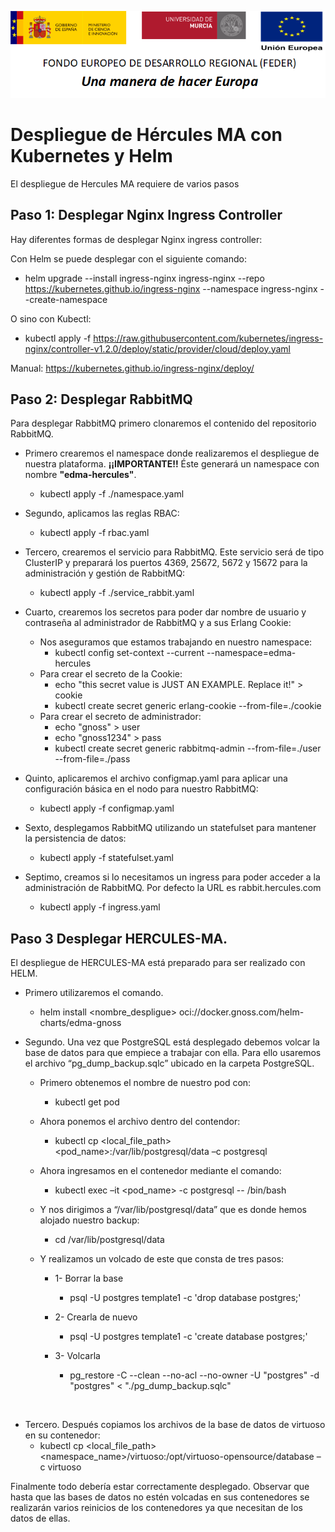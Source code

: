 ![](./media/CabeceraDocumentosMD.png)

# Despliegue de Hércules MA con Kubernetes y Helm

El despliegue de Hercules MA requiere de varios pasos

## Paso 1: Desplegar Nginx Ingress Controller

Hay diferentes formas de desplegar Nginx ingress controller:

Con Helm se puede desplegar con el siguiente comando:
  * helm upgrade --install ingress-nginx ingress-nginx --repo https://kubernetes.github.io/ingress-nginx --namespace ingress-nginx --create-namespace

O sino con Kubectl:
  * kubectl apply -f https://raw.githubusercontent.com/kubernetes/ingress-nginx/controller-v1.2.0/deploy/static/provider/cloud/deploy.yaml

Manual: https://kubernetes.github.io/ingress-nginx/deploy/


## Paso 2: Desplegar RabbitMQ

Para desplegar RabbitMQ primero clonaremos el contenido del repositorio RabbitMQ.

* Primero crearemos el namespace donde realizaremos el despliegue de nuestra plataforma. **¡¡IMPORTANTE!!** Éste generará un namespace con nombre **"edma-hercules"**.
  * kubectl apply -f ./namespace.yaml 
 
* Segundo, aplicamos las reglas RBAC:
  * kubectl apply -f rbac.yaml 

* Tercero, crearemos el servicio para RabbitMQ. Este servicio será de tipo ClusterIP y preparará los puertos 4369, 25672, 5672 y 15672 para la administración y gestión de RabbitMQ:
  *  kubectl apply -f ./service_rabbit.yaml

* Cuarto, crearemos los secretos para poder dar nombre de usuario y contraseña al administrador de RabbitMQ y a sus Erlang Cookie:
  - Nos aseguramos que estamos trabajando en nuestro namespace:
    - kubectl config set-context --current --namespace=edma-hercules
  - Para crear el secreto de la Cookie:
    - echo "this secret value is JUST AN EXAMPLE. Replace it!" > cookie
    - kubectl create secret generic erlang-cookie --from-file=./cookie
  - Para crear el secreto de administrador:
    - echo "gnoss" > user
    - echo "gnoss1234" > pass
    - kubectl create secret generic rabbitmq-admin --from-file=./user --from-file=./pass

* Quinto, aplicaremos el archivo configmap.yaml para aplicar una configuración básica en el nodo para nuestro RabbitMQ:
  - kubectl apply -f configmap.yaml

* Sexto, desplegamos RabbitMQ utilizando un statefulset para mantener la persistencia de datos:
  - kubectl apply -f statefulset.yaml

* Septimo, creamos si lo necesitamos un ingress para poder acceder a la administración de RabbitMQ. Por defecto la URL es rabbit.hercules.com
  - kubectl apply -f ingress.yaml

## Paso 3 Desplegar HERCULES-MA.

El despliegue de HERCULES-MA está preparado para ser realizado con HELM. 

* Primero utilizaremos el comando.
  * helm install <nombre_despligue> oci://docker.gnoss.com/helm-charts/edma-gnoss

* Segundo. Una vez que PostgreSQL está desplegado debemos volcar la base de datos para que empiece a trabajar con ella.
Para ello usaremos el archivo “pg_dump_backup.sqlc” ubicado en la carpeta PostgreSQL.
  * Primero obtenemos el nombre de nuestro pod con:
    * kubectl get pod

  * Ahora ponemos el archivo dentro del contendor:
    * kubectl cp <local_file_path> <pod_name>:/var/lib/postgresql/data –c postgresql
 
  * Ahora ingresamos en el contenedor mediante el comando:
    * kubectl exec –it <pod_name> -c postgresql -- /bin/bash
 
  * Y nos dirigimos a “/var/lib/postgresql/data” que es donde hemos alojado nuestro backup:
    * cd /var/lib/postgresql/data

  * Y realizamos un volcado de este que consta de tres pasos:

    * 1-	Borrar la base  
      * psql -U postgres template1 -c 'drop database postgres;'

    * 2- Crearla de nuevo  
      * psql -U postgres template1 -c 'create database postgres;'

    * 3-	Volcarla  
      * pg_restore -C --clean --no-acl --no-owner -U "postgres" -d "postgres" < "./pg_dump_backup.sqlc"

 
* Tercero. Después copiamos los archivos de la base de datos de virtuoso en su contenedor:
  * kubectl cp <local_file_path> <namespace_name>/virtuoso:/opt/virtuoso-opensource/database –c virtuoso

Finalmente todo debería estar correctamente desplegado. Observar que hasta que las bases de datos no estén volcadas 
en sus contenedores se realizarán varios reinicios de los contenedores ya que necesitan de los datos de ellas.

